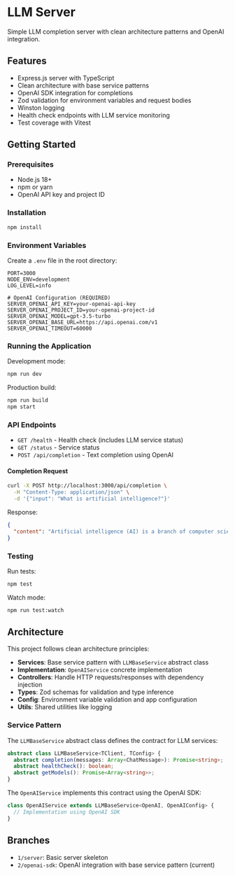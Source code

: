 # LLM Server

Simple LLM completion server with clean architecture patterns and OpenAI integration.

## Features

- Express.js server with TypeScript
- Clean architecture with base service patterns
- OpenAI SDK integration for completions
- Zod validation for environment variables and request bodies
- Winston logging
- Health check endpoints with LLM service monitoring
- Test coverage with Vitest

## Getting Started

### Prerequisites

- Node.js 18+
- npm or yarn
- OpenAI API key and project ID

### Installation

```bash
npm install
```

### Environment Variables

Create a `.env` file in the root directory:

```env
PORT=3000
NODE_ENV=development
LOG_LEVEL=info

# OpenAI Configuration (REQUIRED)
SERVER_OPENAI_API_KEY=your-openai-api-key
SERVER_OPENAI_PROJECT_ID=your-openai-project-id
SERVER_OPENAI_MODEL=gpt-3.5-turbo
SERVER_OPENAI_BASE_URL=https://api.openai.com/v1
SERVER_OPENAI_TIMEOUT=60000
```

### Running the Application

Development mode:
```bash
npm run dev
```

Production build:
```bash
npm run build
npm start
```

### API Endpoints

- `GET /health` - Health check (includes LLM service status)
- `GET /status` - Service status
- `POST /api/completion` - Text completion using OpenAI

#### Completion Request

```bash
curl -X POST http://localhost:3000/api/completion \
  -H "Content-Type: application/json" \
  -d '{"input": "What is artificial intelligence?"}'
```

Response:
```json
{
  "content": "Artificial intelligence (AI) is a branch of computer science that focuses on building smart machines capable of performing tasks that typically require human intelligence..."
}
```

### Testing

Run tests:
```bash
npm test
```

Watch mode:
```bash
npm run test:watch
```

## Architecture

This project follows clean architecture principles:

- **Services**: Base service pattern with `LLMBaseService` abstract class
- **Implementation**: `OpenAIService` concrete implementation
- **Controllers**: Handle HTTP requests/responses with dependency injection
- **Types**: Zod schemas for validation and type inference
- **Config**: Environment variable validation and app configuration
- **Utils**: Shared utilities like logging

### Service Pattern

The `LLMBaseService` abstract class defines the contract for LLM services:

```typescript
abstract class LLMBaseService<TClient, TConfig> {
  abstract completion(messages: Array<ChatMessage>): Promise<string>;
  abstract healthCheck(): boolean;
  abstract getModels(): Promise<Array<string>>;
}
```

The `OpenAIService` implements this contract using the OpenAI SDK:

```typescript
class OpenAIService extends LLMBaseService<OpenAI, OpenAIConfig> {
  // Implementation using OpenAI SDK
}
```

## Branches

- `1/server`: Basic server skeleton
- `2/openai-sdk`: OpenAI integration with base service pattern (current)
